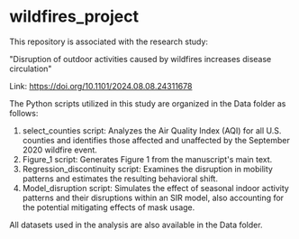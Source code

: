# wildfires_project

This repository is associated with the research study:

"Disruption of outdoor activities caused by wildfires increases disease circulation"

Link: https://doi.org/10.1101/2024.08.08.24311678

The Python scripts utilized in this study are organized in the Data folder as follows:

1. select_counties script: Analyzes the Air Quality Index (AQI) for all U.S. counties and identifies those affected and unaffected by the September 2020 wildfire event.
2. Figure_1 script: Generates Figure 1 from the manuscript's main text.
3. Regression_discontinuity script: Examines the disruption in mobility patterns and estimates the resulting behavioral shift.
4. Model_disruption script: Simulates the effect of seasonal indoor activity patterns and their disruptions within an SIR model, also accounting for the potential mitigating effects of mask usage.

All datasets used in the analysis are also available in the Data folder.
